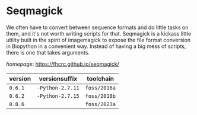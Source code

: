 # Seqmagick

We often have to convert between sequence formats and do little tasks on them, and it's not worth   writing scripts for that. Seqmagick is a kickass little utility built in the spirit of imagemagick to expose the   file format conversion in Biopython in a convenient way. Instead of having a big mess of scripts, there is one that   takes arguments.

*homepage*: <https://fhcrc.github.io/seqmagick/>

version | versionsuffix | toolchain
--------|---------------|----------
``0.6.1`` | ``-Python-2.7.11`` | ``foss/2016a``
``0.6.2`` | ``-Python-2.7.15`` | ``foss/2018b``
``0.8.6`` |  | ``foss/2023a``
